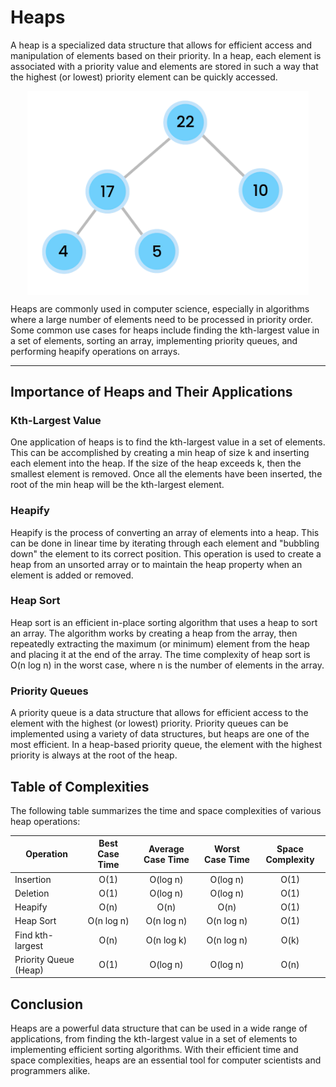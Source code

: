 # Heaps

A heap is a specialized data structure that allows for efficient access and manipulation of elements based on their priority. In a heap, each element is associated with a priority value and elements are stored in such a way that the highest (or lowest) priority element can be quickly accessed.

<div style="display: flex; justify-content: center; align-items: center; width: 100%;">
  <img src="./images/heap.png" style="width: 450px; margin: auto;" />
</div>

Heaps are commonly used in computer science, especially in algorithms where a large number of elements need to be processed in priority order. Some common use cases for heaps include finding the kth-largest value in a set of elements, sorting an array, implementing priority queues, and performing heapify operations on arrays.

---

## Importance of Heaps and Their Applications

### Kth-Largest Value

One application of heaps is to find the kth-largest value in a set of elements. This can be accomplished by creating a min heap of size k and inserting each element into the heap. If the size of the heap exceeds k, then the smallest element is removed. Once all the elements have been inserted, the root of the min heap will be the kth-largest element.

### Heapify

Heapify is the process of converting an array of elements into a heap. This can be done in linear time by iterating through each element and "bubbling down" the element to its correct position. This operation is used to create a heap from an unsorted array or to maintain the heap property when an element is added or removed.

### Heap Sort

Heap sort is an efficient in-place sorting algorithm that uses a heap to sort an array. The algorithm works by creating a heap from the array, then repeatedly extracting the maximum (or minimum) element from the heap and placing it at the end of the array. The time complexity of heap sort is O(n log n) in the worst case, where n is the number of elements in the array.

### Priority Queues

A priority queue is a data structure that allows for efficient access to the element with the highest (or lowest) priority. Priority queues can be implemented using a variety of data structures, but heaps are one of the most efficient. In a heap-based priority queue, the element with the highest priority is always at the root of the heap.

## Table of Complexities

The following table summarizes the time and space complexities of various heap operations:

| Operation             | Best Case Time | Average Case Time | Worst Case Time | Space Complexity |
| --------------------- | :------------: | :---------------: | :-------------: | :--------------: |
| Insertion             |      O(1)      |     O(log n)      |    O(log n)     |       O(1)       |
| Deletion              |      O(1)      |     O(log n)      |    O(log n)     |       O(1)       |
| Heapify               |      O(n)      |       O(n)        |      O(n)       |       O(1)       |
| Heap Sort             |   O(n log n)   |    O(n log n)     |   O(n log n)    |       O(1)       |
| Find kth-largest      |      O(n)      |    O(n log k)     |   O(n log n)    |       O(k)       |
| Priority Queue (Heap) |      O(1)      |     O(log n)      |    O(log n)     |       O(n)       |

## Conclusion

Heaps are a powerful data structure that can be used in a wide range of applications, from finding the kth-largest value in a set of elements to implementing efficient sorting algorithms. With their efficient time and space complexities, heaps are an essential tool for computer scientists and programmers alike.

